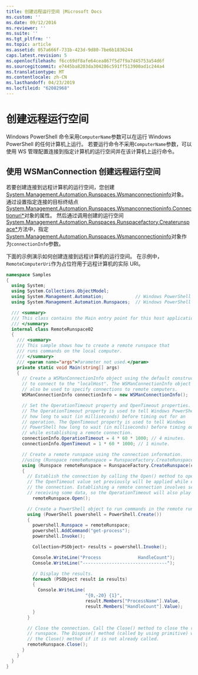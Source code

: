 ```yaml
---
title: 创建远程运行空间 |Microsoft Docs
ms.custom: ''
ms.date: 09/12/2016
ms.reviewer: ''
ms.suite: ''
ms.tgt_pltfrm: ''
ms.topic: article
ms.assetid: 057a666f-731b-423d-9d80-7be6b1836244
caps.latest.revision: 5
ms.openlocfilehash: f6cc69df8afe64cea867f5d7f9a7d45753a54d6f
ms.sourcegitcommit: e7445ba8203da304286c591ff513900ad1c244a4
ms.translationtype: MT
ms.contentlocale: zh-CN
ms.lasthandoff: 04/23/2019
ms.locfileid: "62082968"
---
```

# <a name="creating-remote-runspaces"></a>创建远程运行空间

Windows PowerShell 命令采用`ComputerName`参数可以在运行 Windows PowerShell 的任何计算机上运行。 若要运行命令不采用`ComputerName`参数，可以使用 WS 管理配置连接到指定计算机的运行空间并在该计算机上运行命令。

## <a name="using-a-wsmanconnection-to-create-a-remote-runspace"></a>使用 WSManConnection 创建远程运行空间

 若要创建连接到远程计算机的运行空间，您创建[System.Management.Automation.Runspaces.Wsmanconnectioninfo](/dotnet/api/System.Management.Automation.Runspaces.WSManConnectionInfo)对象。 通过设置指定连接的目标终结点[System.Management.Automation.Runspaces.Wsmanconnectioninfo.Connectionuri*](/dotnet/api/System.Management.Automation.Runspaces.WSManConnectionInfo.ConnectionUri)对象的属性。 然后通过调用创建的运行空间[System.Management.Automation.Runspaces.Runspacefactory.Createrunspace*](/dotnet/api/System.Management.Automation.Runspaces.RunspaceFactory.CreateRunspace)方法中，指定[System.Management.Automation.Runspaces.Wsmanconnectioninfo](/dotnet/api/System.Management.Automation.Runspaces.WSManConnectionInfo)对象作为`connectionInfo`参数。

 下面的示例演示如何创建连接到远程计算机的运行空间。 在示例中，`RemoteComputerUri`作为占位符用于远程计算机的实际 URI。

```csharp
namespace Samples
{
  using System;
  using System.Collections.ObjectModel;
  using System.Management.Automation;            // Windows PowerShell namespace.
  using System.Management.Automation.Runspaces;  // Windows PowerShell namespace.

  /// <summary>
  /// This class contains the Main entry point for this host application.
  /// </summary>
  internal class RemoteRunspace02
  {
    /// <summary>
    /// This sample shows how to create a remote runspace that
    /// runs commands on the local computer.
    /// </summary>
    /// <param name="args">Parameter not used.</param>
    private static void Main(string[] args)
    {
      // Create a WSManConnectionInfo object using the default constructor
      // to connect to the "localHost". The WSManConnectionInfo object can
      // also be used to specify connections to remote computers.
      WSManConnectionInfo connectionInfo = new WSManConnectionInfo();

      // Set the OperationTimeout property and OpenTimeout properties.
      // The OperationTimeout property is used to tell Windows PowerShell
      // how long to wait (in milliseconds) before timing out for an
      // operation. The OpenTimeout property is used to tell Windows
      // PowerShell how long to wait (in milliseconds) before timing out
      // while establishing a remote connection.
      connectionInfo.OperationTimeout = 4 * 60 * 1000; // 4 minutes.
      connectionInfo.OpenTimeout = 1 * 60 * 1000; // 1 minute.

      // Create a remote runspace using the connection information.
      //using (Runspace remoteRunspace = RunspaceFactory.CreateRunspace())
      using (Runspace remoteRunspace = RunspaceFactory.CreateRunspace(connectionInfo))
      {
        // Establish the connection by calling the Open() method to open the runspace.
        // The OpenTimeout value set previously will be applied while establishing
        // the connection. Establishing a remote connection involves sending and
        // receiving some data, so the OperationTimeout will also play a role in this process.
          remoteRunspace.Open();

        // Create a PowerShell object to run commands in the remote runspace.
        using (PowerShell powershell = PowerShell.Create())
        {
          powershell.Runspace = remoteRunspace;
          powershell.AddCommand("get-process");
          powershell.Invoke();

          Collection<PSObject> results = powershell.Invoke();

          Console.WriteLine("Process              HandleCount");
          Console.WriteLine("--------------------------------");

          // Display the results.
          foreach (PSObject result in results)
          {
            Console.WriteLine(
                              "{0,-20} {1}",
                              result.Members["ProcessName"].Value,
                              result.Members["HandleCount"].Value);
          }
        }

        // Close the connection. Call the Close() method to close the remote
        // runspace. The Dispose() method (called by using primitive) will call
        // the Close() method if it is not already called.
        remoteRunspace.Close();
      }
    }
  }
}
```
